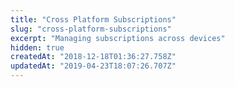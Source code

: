 ```yaml
---
title: "Cross Platform Subscriptions"
slug: "cross-platform-subscriptions"
excerpt: "Managing subscriptions across devices"
hidden: true
createdAt: "2018-12-18T01:36:27.758Z"
updatedAt: "2019-04-23T18:07:26.707Z"
---
```

